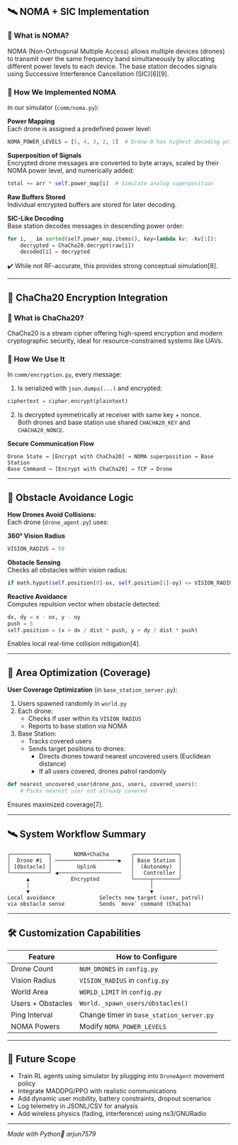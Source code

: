 ## 🛰️ NOMA + SIC Implementation

### 🔸 What is NOMA?
NOMA (Non-Orthogonal Multiple Access) allows multiple devices (drones) to transmit over the same frequency band simultaneously by allocating different power levels to each device. The base station decodes signals using Successive Interference Cancellation (SIC)[6][9].

### 🔸 How We Implemented NOMA
In our simulator (`comm/noma.py`):

**Power Mapping**  
Each drone is assigned a predefined power level:
```python
NOMA_POWER_LEVELS = [5, 4, 3, 2, 1]  # Drone 0 has highest decoding priority
```

**Superposition of Signals**  
Encrypted drone messages are converted to byte arrays, scaled by their NOMA power level, and numerically added:
```python
total += arr * self.power_map[i]  # Simulate analog superposition
```

**Raw Buffers Stored**  
Individual encrypted buffers are stored for later decoding.

**SIC-Like Decoding**  
Base station decodes messages in descending power order:
```python
for i, _ in sorted(self.power_map.items(), key=lambda kv: -kv[1]):
    decrypted = ChaCha20.decrypt(raw[i])
    decoded[i] = decrypted
```
✔️ While not RF-accurate, this provides strong conceptual simulation[8].

---

## 🔐 ChaCha20 Encryption Integration

### 🔸 What is ChaCha20?
ChaCha20 is a stream cipher offering high-speed encryption and modern cryptographic security, ideal for resource-constrained systems like UAVs.

### 🔸 How We Use It
In `comm/encryption.py`, every message:
1. Is serialized with `json.dumps(...)` and encrypted:
```python
ciphertext = cipher.encrypt(plaintext)
```
2. Is decrypted symmetrically at receiver with same key + nonce.  
Both drones and base station use shared `CHACHA20_KEY` and `CHACHA20_NONCE`.

**Secure Communication Flow**  
```text
Drone State → [Encrypt with ChaCha20] → NOMA superposition → Base Station
Base Command → [Encrypt with ChaCha20] → TCP → Drone
```

---

## 🚧 Obstacle Avoidance Logic
**How Drones Avoid Collisions:**  
Each drone (`drone_agent.py`) uses:

**360° Vision Radius**  
```python
VISION_RADIUS = 50
```

**Obstacle Sensing**  
Checks all obstacles within vision radius:
```python
if math.hypot(self.position[0]-ox, self.position[1]-oy) <= VISION_RADIUS:
```

**Reactive Avoidance**  
Computes repulsion vector when obstacle detected:
```python
dx, dy = x - ox, y - oy
push = 5
self.position = (x + dx / dist * push, y + dy / dist * push)
```
Enables local real-time collision mitigation[4].

---

## 🧠 Area Optimization (Coverage)
**User Coverage Optimization** (in `base_station_server.py`):  
1. Users spawned randomly in `world.py`  
2. Each drone:
   - Checks if user within its `VISION_RADIUS`
   - Reports to base station via NOMA
3. Base Station:
   - Tracks covered users
   - Sends target positions to drones:
     - Directs drones toward nearest uncovered users (Euclidean distance)
     - If all users covered, drones patrol randomly

```python
def nearest_uncovered_user(drone_pos, users, covered_users):
    # Picks nearest user not already covered
```
Ensures maximized coverage[7].

---

## 🛰️ System Workflow Summary

```plaintext
┌────────────┐       NOMA+ChaCha       ┌──────────────┐
│  Drone #i  │ ────────────────────▶   │ Base Station │
│ [Obstacle] │        Uplink           │  (Autonomy)  │
└────────────┘ ◀────────────────────   │   Controller │
      ▲             Encrypted          └─────┬────────┘
      │                                      │
      ▼                                      ▼
Local avoidance              Selects new target (user, patrol)
via obstacle sense           Sends `move` command (ChaCha)
```

---

## 🛠️ Customization Capabilities
| Feature              | How to Configure                     |
|----------------------|--------------------------------------|
| Drone Count          | `NUM_DRONES` in `config.py`         |
| Vision Radius        | `VISION_RADIUS` in `config.py`      |
| World Area           | `WORLD_LIMIT` in `config.py`        |
| Users + Obstacles    | `World._spawn_users/obstacles()`    |
| Ping Interval        | Change timer in `base_station_server.py` |
| NOMA Powers          | Modify `NOMA_POWER_LEVELS`          |

---

## 🔮 Future Scope
- Train RL agents using simulator by plugging into `DroneAgent` movement policy
- Integrate MADDPG/PPO with realistic communications
- Add dynamic user mobility, battery constraints, dropout scenarios
- Log telemetry in JSONL/CSV for analysis
- Add wireless physics (fading, interference) using ns3/GNURadio
---
_Made with Python🐍 arjun7579_
